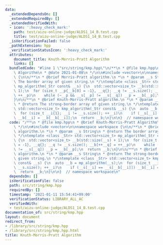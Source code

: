 ```yaml
---
data:
  _extendedDependsOn: []
  _extendedRequiredBy: []
  _extendedVerifiedWith:
  - icon: ':heavy_check_mark:'
    path: test/aizu-online-judge/ALDS1_14_B.test.cpp
    title: test/aizu-online-judge/ALDS1_14_B.test.cpp
  _isVerificationFailed: false
  _pathExtension: hpp
  _verificationStatusIcon: ':heavy_check_mark:'
  attributes:
    document_title: Knuth-Morris-Pratt Algorithm
    links: []
  bundledCode: "#line 1 \"src/string/kmp.hpp\"\n/**\n * @file kmp.hpp\n * @brief Knuth-Morris-Pratt\
    \ Algorithm\n * @date 2021-01-08\n */\n\n#include <vector>\n\nnamespace workspace\
    \ {\n\n/**\n * @brief Morris-Pratt algorithm.\n *\n * @param __s String\n * @return\
    \ The border array of given string.\n */\ntemplate <class _Str> std::vector<size_t>\
    \ mp_algorithm(_Str const& __s) {\n  std::vector<size_t> __b(std::size(__s) +\
    \ 1);\n  for (size_t __p{__b[0] = -1}, __q{}; __q != __s.size(); __b[++__q] =\
    \ ++__p)\n    while (~__p && __s[__p] != __s[__q]) __p = __b[__p];\n  return __b;\n\
    }\n\n/**\n * @brief Knuth-Morris-Pratt algorithm.\n *\n * @param __s String\n\
    \ * @return The strong-border array of given string.\n */\ntemplate <class _Str>\
    \ std::vector<size_t> kmp_algorithm(_Str const& __s) {\n  auto __b = mp_algorithm(__s);\n\
    \  for (size_t __i{1}; __i != __s.size(); ++__i)\n    if (__s[__i] == __s[__b[__i]])\
    \ __b[__i] = __b[__b[__i]];\n  return __b;\n}\n\n}  // namespace workspace\n"
  code: "/**\n * @file kmp.hpp\n * @brief Knuth-Morris-Pratt Algorithm\n * @date 2021-01-08\n\
    \ */\n\n#include <vector>\n\nnamespace workspace {\n\n/**\n * @brief Morris-Pratt\
    \ algorithm.\n *\n * @param __s String\n * @return The border array of given string.\n\
    \ */\ntemplate <class _Str> std::vector<size_t> mp_algorithm(_Str const& __s)\
    \ {\n  std::vector<size_t> __b(std::size(__s) + 1);\n  for (size_t __p{__b[0]\
    \ = -1}, __q{}; __q != __s.size(); __b[++__q] = ++__p)\n    while (~__p && __s[__p]\
    \ != __s[__q]) __p = __b[__p];\n  return __b;\n}\n\n/**\n * @brief Knuth-Morris-Pratt\
    \ algorithm.\n *\n * @param __s String\n * @return The strong-border array of\
    \ given string.\n */\ntemplate <class _Str> std::vector<size_t> kmp_algorithm(_Str\
    \ const& __s) {\n  auto __b = mp_algorithm(__s);\n  for (size_t __i{1}; __i !=\
    \ __s.size(); ++__i)\n    if (__s[__i] == __s[__b[__i]]) __b[__i] = __b[__b[__i]];\n\
    \  return __b;\n}\n\n}  // namespace workspace\n"
  dependsOn: []
  isVerificationFile: false
  path: src/string/kmp.hpp
  requiredBy: []
  timestamp: '2021-01-11 15:54:41+09:00'
  verificationStatus: LIBRARY_ALL_AC
  verifiedWith:
  - test/aizu-online-judge/ALDS1_14_B.test.cpp
documentation_of: src/string/kmp.hpp
layout: document
redirect_from:
- /library/src/string/kmp.hpp
- /library/src/string/kmp.hpp.html
title: Knuth-Morris-Pratt Algorithm
---
```


